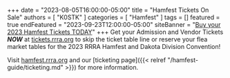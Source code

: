 +++
date = "2023-08-05T16:00:00-05:00"
title = "Hamfest Tickets On Sale"
authors = [ "K0STK" ]
categories = [ "Hamfest" ]
tags = []
featured = true
endFeatured = "2023-09-23T12:00:00-05:00"
siteBanner = "[Buy your 2023 Hamfest Tickets TODAY](https://tickets.rrra.org)"
+++
Get your Admission and Vendor Tickets ***NOW*** at
[tickets.rrra.org](https://tickets.rrra.org)
to skip the ticket table line or reserve your flea market tables for the 2023
RRRA Hamfest and Dakota Division Convention!

Visit [hamfest.rrra.org](https://hamfest.rrra.org/2023) and our
[ticketing page]({{< relref "/hamfest-guide/ticketing.md" >}})
for more information.
<!--more-->
